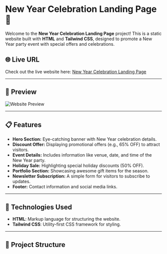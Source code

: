 # New Year Celebration Landing Page 🎉

Welcome to the **New Year Celebration Landing Page** project! This is a static website built with **HTML** and **Tailwind CSS**, designed to promote a New Year party event with special offers and celebrations.

## 🌐 Live URL

Check out the live website here: [New Year Celebration Landing Page](https://abusaiyedjoy.github.io/New-Year-Project/)

---

## 📸 Preview

![Website Preview](Landing%20Page%20Design.png)

---

## 📋 Features

- **Hero Section:** Eye-catching banner with New Year celebration details.
- **Discount Offer:** Displaying promotional offers (e.g., 65% OFF) to attract visitors.
- **Event Details:** Includes information like venue, date, and time of the New Year party.
- **Holiday Sale:** Highlighting special holiday discounts (50% OFF).
- **Portfolio Section:** Showcasing awesome gift items for the season.
- **Newsletter Subscription:** A simple form for visitors to subscribe to updates.
- **Footer:** Contact information and social media links.

---

## 🚀 Technologies Used

- **HTML**: Markup language for structuring the website.
- **Tailwind CSS**: Utility-first CSS framework for styling.

---

## 📂 Project Structure

